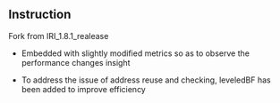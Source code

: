 ## Instruction

Fork from IRI_1.8.1_realease

- Embedded with slightly modified metrics so as to observe the performance changes insight

- To address the issue of address reuse and checking, leveledBF has been added to improve efficiency
